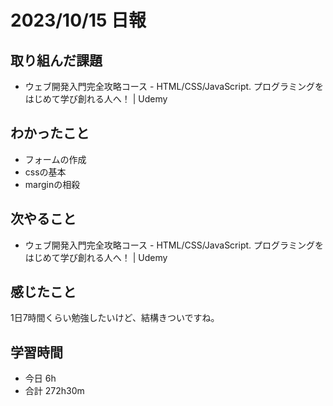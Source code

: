 # 2023/10/15 日報

## 取り組んだ課題
- ウェブ開発入門完全攻略コース - HTML/CSS/JavaScript. プログラミングをはじめて学び創れる人へ！ | Udemy

## わかったこと
- フォームの作成
- cssの基本
- marginの相殺

## 次やること
- ウェブ開発入門完全攻略コース - HTML/CSS/JavaScript. プログラミングをはじめて学び創れる人へ！ | Udemy

## 感じたこと
1日7時間くらい勉強したいけど、結構きついですね。

## 学習時間
- 今日 6h
- 合計 272h30m

